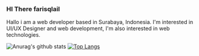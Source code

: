 ### HI There farisqlail 

Hallo i am a web developer based in Surabaya, Indonesia. I'm interested in UI/UX Designer and web development, I'm also interested in web technologies.

![Anurag's github stats](https://github-readme-stats.vercel.app/api?username=faris110900&show_icons=true&theme=radical)
[![Top Langs](https://github-readme-stats.vercel.app/api/top-langs/?username=anuraghazra&langs_count=3&show_icons=true&theme=radical)](https://github.com/anuraghazra/github-readme-stats)

